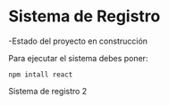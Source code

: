 <h1>Sistema de Registro</h1>

-Estado del proyecto en construcción

Para ejecutar el sistema debes poner:

```npm intall react```

Sistema de registro 2

